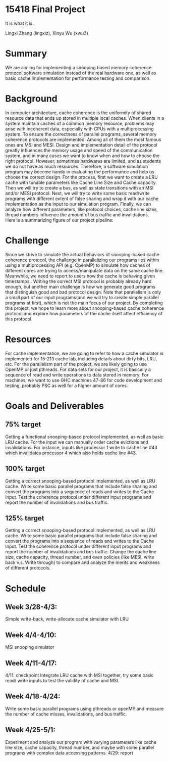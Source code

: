 # 15418 Final Project
It is what it is.

Lingxi Zhang (lingxiz), Xinyu Wu (xwu3)

# Summary

We are aiming for implementing a snooping based memory coherence protocol software simulation instead of the real hardware one, as well as basic cache implementation for performance testing and comparison. 

# Background

In computer architecture, cache coherence is the uniformity of shared resource data that ends up stored in multiple local caches. When clients in a system maintain caches of a common memory resource, problems may arise with incoherent data, especially with CPUs with a multiprocessing system. To ensure the correctness of parallel programs, several memory coherence protocols are implemented. Among all of them the most famous ones are MSI and MESI. Design and implementation detail of the protocol greatly influences the memory usage 
and speed of the communication system, and in many cases we want to know when and how to choose the right protocol. However, sometimes hardwares are limited, and as students we do not have as much resources. Therefore, a software simulation program may become handy in evaluating the performance and help us choose the correct design.
For the process, first we want to create a LRU cache with tunable parameters like Cache Line Size and Cache capacity. Then we will try to create a bus, as well as state transitions with an MSI and/or MESI protocol. Next, we will try to write some basic read/write programs with different extent of false sharing and wrap it with our cache implementation as the input to our simulation program. Finally, we can analyze how different parameters, like protocol choices, cache line sizes, thread numbers influence the amount of bus traffic and invalidations.  
Here is a summarizing figure of our project pipeline:

# Challenge

Since we strive to simulate the actual behaviors of snooping-based cache coherence protocol, the challenge in parallelizing our programs lies within using a multiprocessing API (e.g. OpenMP) to simulate how caches of different cores are trying to access/manipulate data on the same cache line. Meanwhile, we need to report to users how the cache is behaving given timestamps..
Writing the correct MSI protocol is probably already hard enough, but another main challenge is how we generate good programs that distinguish good and bad protocol design. 
Note that parallelism is only a small part of our input programs(and we will try to create simple parallel programs at first), which is not the main focus of our project.
By completing this project, we hope to learn more about snooping-based cache coherence protocol and explore how parameters of the cache itself affect efficiency of this protocol. 

# Resources

For cache implementation, we are going to refer to how a cache simulator is implemented for 15-213 cache lab, including details about dirty bits, LRU, etc. 
For the parallelism part of the project, we are likely going to use OpenMP or just pthreads.
For data sets for our project, it is basically a sequence of read and write operations to data stored in memory. 
For machines, we want to use GHC machines 47-86 for code development and testing, probably PSC as well for a higher amount of cores. 

# Goals and Deliverables
## 75% target

Getting a functional snooping-based protocol implemented, as well as basic LRU cache. For the input we can manually order cache evictions and invalidations. For instance, inputs like processor 1 write to cache line #43 which invalidates processor 4 which also holds cache line #43. 

## 100% target

Getting a correct snooping-based protocol implemented, as well as LRU cache. Write some basic parallel programs that include false sharing and convert the programs into a sequence of reads and writes to the Cache Input. Test the coherence protocol under different input programs and report the number of invalidations and bus traffic. 

## 125% target

Getting a correct snooping-based protocol implemented, as well as LRU cache. Write some basic parallel programs that include false sharing and convert the programs into a sequence of reads and writes to the Cache Input. Test the coherence protocol under different input programs and report the number of invalidations and bus traffic. Change the cache line size, cache capacity, thread number, and even policies (like MESI, write back v.s. Write through) to compare and analyze the merits and weakness of different protocols.

# Schedule
## Week 3/28-4/3:
Simple write-back, write-allocate cache simulator with LRU
## Week 4/4-4/10:
MSI snooping simulator
## Week 4/11-4/17:
4/11: checkpoint 
Integrate LRU cache with MSI together, try some basic read/ write inputs to test the validity of cache and MSI.
## Week 4/18-4/24:
Write some basic parallel programs using pthreads or openMP and measure the number of cache misses, invalidations, and bus traffic.
## Week 4/25-5/1:
Experiment and analyze our program with varying parameters like cache line size, cache capacity, thread number, and maybe with some parallel programs with complex data accessing patterns.
4/29: report


